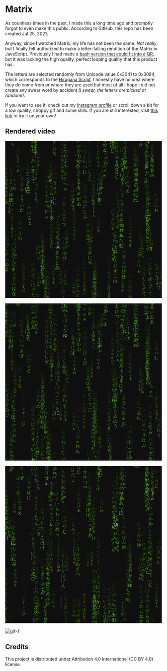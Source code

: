 # Matrix

As countless times in the past, I made this a long time ago and promptly forgot to even make this public.
According to GitHub, this repo has been created Jul 25, 2021.

Anyway, since I watched Matrix, my life has not been the same.
*Not really*, but I finally felt authorized to make a letter-falling rendition of the Matrix in JavaScript.
Previously I had made a [bash version that could fit into a QR](https://github.com/lorossi/shell-matrix), but it was lacking the high quality, perfect looping quality that this product has.

The letters are selected randomly from Unicode value 0x3041 to 0x3094, which corresponds to the [Hiragana Script](https://en.wikipedia.org/wiki/Hiragana_(Unicode_block)).
I honestly have no idea where they do come from or where they are used but most of all I hope I did not create any swear word by accident *(I swear, the letters are picked at random!)*.

If you want to see it, check out my [Instagram profile](https://instagram.com/lorossi97) or scroll down a bit for a low quality, choppy gif and some stills.
If you are still interested, visit [this link](https://lorossi.github.io/js-matrix/) to try it on your own!

## Rendered video

![frame-1](output/0000098.png)

![frame-2](output/0000290.png)

![frame-3](output/0000771.png)

![gif-1](output/output.gif)

## Credits

This project is distributed under Attribution 4.0 International (CC BY 4.0) license.
